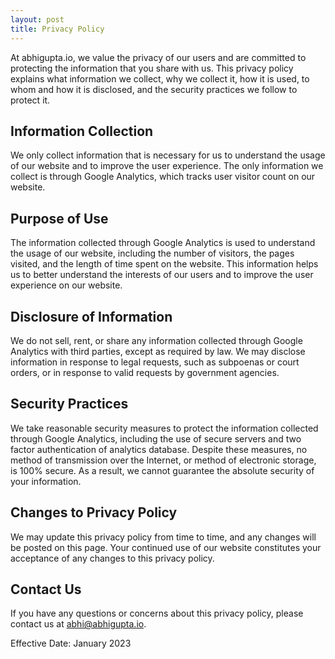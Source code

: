 ```yaml
---
layout: post
title: Privacy Policy
---
```

At abhigupta.io, we value the privacy of our users and are committed to protecting the information that you share with us. This privacy policy explains what information we collect, why we collect it, how it is used, to whom and how it is disclosed, and the security practices we follow to protect it.

## Information Collection

We only collect information that is necessary for us to understand the usage of our website and to improve the user experience. The only information we collect is through Google Analytics, which tracks user visitor count on our website.

## Purpose of Use

The information collected through Google Analytics is used to understand the usage of our website, including the number of visitors, the pages visited, and the length of time spent on the website. This information helps us to better understand the interests of our users and to improve the user experience on our website.

## Disclosure of Information

We do not sell, rent, or share any information collected through Google Analytics with third parties, except as required by law. We may disclose information in response to legal requests, such as subpoenas or court orders, or in response to valid requests by government agencies.

## Security Practices

We take reasonable security measures to protect the information collected through Google Analytics, including the use of secure servers and two factor authentication of analytics database. Despite these measures, no method of transmission over the Internet, or method of electronic storage, is 100% secure. As a result, we cannot guarantee the absolute security of your information.

## Changes to Privacy Policy

We may update this privacy policy from time to time, and any changes will be posted on this page. Your continued use of our website constitutes your acceptance of any changes to this privacy policy.

## Contact Us

If you have any questions or concerns about this privacy policy, please contact us at abhi@abhigupta.io.

Effective Date: January 2023
